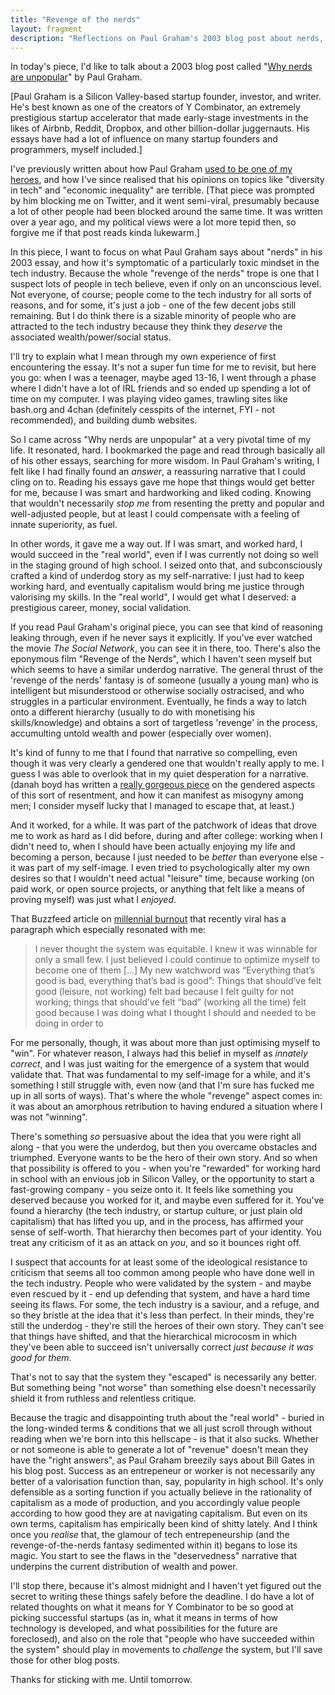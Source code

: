 ```yaml
---
title: "Revenge of the nerds"
layout: fragment
description: "Reflections on Paul Graham's 2003 blog post about nerds, and what it illuminates about the tech industry today."
---
```


In today's piece, I'd like to talk about a 2003 blog post called "[Why nerds are unpopular](http://www.paulgraham.com/nerds.html)" by Paul Graham.

\[Paul Graham is a Silicon Valley-based startup founder, investor, and writer. He's best known as one of the creators of Y Combinator, an extremely prestigious startup accelerator that made early-stage investments in the likes of Airbnb, Reddit, Dropbox, and other billion-dollar juggernauts. His essays have had a lot of influence on many startup founders and programmers, myself included.\]

I've previously written about how Paul Graham [used to be one of my heroes](https://code.likeagirl.io/paul-graham-blocked-me-on-twitter-c28ca647c7f8), and how I've since realised that his opinions on topics like "diversity in tech" and "economic inequality" are terrible. \[That piece was prompted by him blocking me on Twitter, and it went semi-viral, presumably because a lot of other people had been blocked around the same time. It was written over a year ago, and my political views were a lot more tepid then, so forgive me if that post reads kinda lukewarm.\]

In this piece, I want to focus on what Paul Graham says about "nerds" in his 2003 essay, and how it's symptomatic of a particularly toxic mindset in the tech industry. Because the whole "revenge of the nerds" trope is one that I suspect lots of people in tech believe, even if only on an unconscious level. Not everyone, of course; people come to the tech industry for all sorts of reasons, and for some, it's just a job - one of the few decent jobs still remaining. But I do think there is a sizable minority of people who are attracted to the tech industry because they think they _deserve_ the associated wealth/power/social status.

I'll try to explain what I mean through my own experience of first encountering the essay. It's not a super fun time for me to revisit, but here you go: when I was a teenager, maybe aged 13-16, I went through a phase where I didn't have a lot of IRL friends and so ended up spending a lot of time on my computer. I was playing video games, trawling sites like bash.org and 4chan (definitely cesspits of the internet, FYI - not recommended), and building dumb websites.

So I came across "Why nerds are unpopular" at a very pivotal time of my life. It resonated, hard. I bookmarked the page and read through basically all of his other essays, searching for more wisdom. In Paul Graham's writing, I felt like I had finally found an _answer_, a reassuring narrative that I could cling on to. Reading his essays gave me hope that things would get better for me, because I was smart and hardworking and liked coding. Knowing that wouldn't necessarily _stop me_ from resenting the pretty and popular and well-adjusted people, but at least I could compensate with a feeling of innate superiority, as fuel.

In other words, it gave me a way out. If I was smart, and worked hard, I would succeed in the "real world", even if I was currently not doing so well in the staging ground of high school. I seized onto that, and subconsciously crafted a kind of underdog story as my self-narrative: I just had to keep working hard, and eventually capitalism would bring me justice through valorising my skills. In the "real world", I would get what I deserved: a prestigious career, money, social validation.

If you read Paul Graham's original piece, you can see that kind of reasoning leaking through, even if he never says it explicitly. If you've ever watched the movie _The Social Network_, you can see it in there, too. There's also the eponymous film "Revenge of the Nerds", which I haven't seen myself but which seems to have a similar underdog narrative. The general thrust of the 'revenge of the nerds' fantasy is of someone (usually a young man) who is intelligent but misunderstood or otherwise socially ostracised, and who struggles in a particular environment. Eventually, he finds a way to latch onto a different hierarchy (usually to do with monetising his skills/knowledge) and obtains a sort of targetless 'revenge' in the process, accumulting untold wealth and power (especially over women).

It's kind of funny to me that I found that narrative so compelling, even though it was very clearly a gendered one that wouldn't really apply to me. I guess I was able to overlook that in my quiet desperation for a narrative. (danah boyd has written a [really gorgeous piece](https://medium.com/backchannel/failing-to-see-fueling-hatred-2c0fbae77ef9) on the gendered aspects of this sort of resentment, and how it can manifest as misogyny among men; I consider myself lucky that I managed to escape that, at least.)

And it worked, for a while. It was part of the patchwork of ideas that drove me to work as hard as I did before, during and after college: working when I didn't need to, when I should have been actually enjoying my life and becoming a person, because I just needed to be _better_ than everyone else - it was part of my self-image. I even tried to psychologically alter my own desires so that I wouldn't need actual "leisure" time, because working (on paid work, or open source projects, or anything that felt like a means of proving myself) was just what I _enjoyed_.

That Buzzfeed article on [millennial burnout](https://www.buzzfeednews.com/article/annehelenpetersen/millennials-burnout-generation-debt-work) that recently viral has a paragraph which especially resonated with me:

> I never thought the system was equitable. I knew it was winnable for only a small few. I just believed I could continue to optimize myself to become one of them [...] My new watchword was “Everything that’s good is bad, everything that’s bad is good”: Things that should’ve felt good (leisure, not working) felt bad because I felt guilty for not working; things that should’ve felt “bad” (working all the time) felt good because I was doing what I thought I should and needed to be doing in order to 

For me personally, though, it was about more than just optimising myself to "win". For whatever reason, I always had this belief in myself as _innately correct_, and I was just waiting for the emergence of a system that would validate that. That was fundamental to my self-image for a while, and it's something I still struggle with, even now (and that I'm sure has fucked me up in all sorts of ways). That's where the whole "revenge" aspect comes in: it was about an amorphous retribution to having endured a situation where I was not "winning".

There's something _so_ persuasive about the idea that you were right all along - that you were the underdog, but then you overcame obstacles and triumphed. Everyone wants to be the hero of their own story. And so when that possibility is offered to you - when you're "rewarded" for working hard in school with an envious job in Silicon Valley, or the opportunity to start a fast-growing company - you seize onto it. It feels like something you deserved because you worked for it, and maybe even suffered for it. You've found a hierarchy (the tech industry, or startup culture, or just plain old capitalism) that has lifted you up, and in the process, has affirmed your sense of self-worth. That hierarchy then becomes part of your identity. You treat any criticism of it as an attack on _you_, and so it bounces right off.

I suspect that accounts for at least some of the ideological resistance to criticism that seems all too common among people who have done well in the tech industry. People who were validated by the system - and maybe even rescued by it - end up defending that system, and have a hard time seeing its flaws. For some, the tech industry is a saviour, and a refuge, and so they bristle at the idea that it's less than perfect. In their minds, they're still the underdog - they're still the heroes of their own story. They can't see that things have shifted, and that the hierarchical microcosm in which they've been able to succeed isn't universally correct _just because it was good for them_.

That's not to say that the system they "escaped" is necessarily any better. But something being "not worse" than something else doesn't necessarily shield it from ruthless and relentless critique.

Because the tragic and disappointing truth about the "real world" - buried in the long-winded terms & conditions that we all just scroll through without reading when we're born into this hellscape - is that it also sucks. Whether or not someone is able to generate a lot of "revenue" doesn't mean they have the "right answers", as Paul Graham breezily says about Bill Gates in his blog post. Success as an entrepeneur or worker is not necessarily any better of a valorisation function than, say, popularity in high school. It's only defensible as a sorting function if you actually believe in the rationality of capitalism as a mode of production, and you accordingly value people according to how good they are at navigating capitalism. But even on its own terms, capitalism has empirically been kind of shitty lately. And I think once you _realise_ that, the glamour of tech entrepeneurship (and the revenge-of-the-nerds fantasy sedimented within it) begans to lose its magic. You start to see the flaws in the "deservedness" narrative that underpins the current distribution of wealth and power.

I'll stop there, because it's almost midnight and I haven't yet figured out the secret to writing these things safely before the deadline. I do have a lot of related thoughts on what it means for Y Combinator to be so good at picking successful startups (as in, what it means in terms of how technology is developed, and what possibilities for the future are foreclosed), and also on the role that "people who have succeeded within the system" should play in movements to _challenge_ the system, but I'll save those for other blog posts.

Thanks for sticking with me. Until tomorrow.
